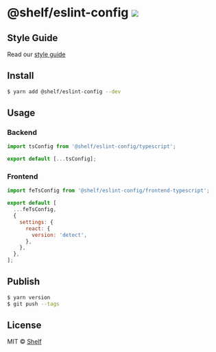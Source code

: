 # @shelf/eslint-config ![](https://img.shields.io/badge/code_style-prettier-ff69b4.svg)

## Style Guide

Read our [style guide](./docs/style-guide.md)

## Install

```bash
$ yarn add @shelf/eslint-config --dev
```

## Usage

### Backend

```js
import tsConfig from '@shelf/eslint-config/typescript';

export default [...tsConfig];
```

### Frontend

```js
import feTsConfig from '@shelf/eslint-config/frontend-typescript';

export default [
  ...feTsConfig,
  {
    settings: {
      react: {
        version: 'detect',
      },
    },
  },
];
```

## Publish

```sh
$ yarn version
$ git push --tags
```

## License

MIT © [Shelf](https://shelf.io)
